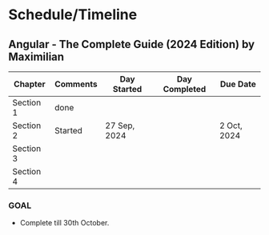 # Schedule/Timeline

## Angular - The Complete Guide (2024 Edition) by Maximilian


| Chapter  | Comments | Day Started | Day Completed | Due Date
| ------------- | ------------- | ------------- | ------------- | ------------- |
| Section 1  | done  |
| Section 2  | Started | 27 Sep, 2024 | | 2 Oct, 2024
| Section 3  |    |
| Section 4  |    |



### GOAL
- Complete till 30th October.